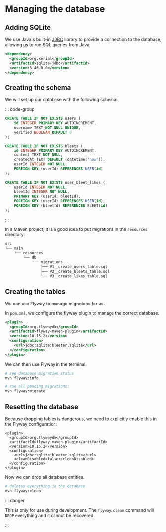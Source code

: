 # Managing the database

<Vimeo id="1008462637" />

## Adding SQLite

We use Java's built-in
[JDBC](https://en.wikipedia.org/wiki/Java_Database_Connectivity) library to
provide a connection to the database, allowing us to run SQL queries from Java.

```xml
<dependency>
  <groupId>org.xerial</groupId>
  <artifactId>sqlite-jdbc</artifactId>
  <version>3.46.0.0</version>
</dependency>
```

## Creating the schema

We will set up our database with the following schema:

::: code-group

```sql [users]
CREATE TABLE IF NOT EXISTS users (
    id INTEGER PRIMARY KEY AUTOINCREMENT,
    username TEXT NOT NULL UNIQUE,
    verified BOOLEAN DEFAULT 0
);
```

```sql [bleets]
CREATE TABLE IF NOT EXISTS bleets (
    id INTEGER PRIMARY KEY AUTOINCREMENT,
    content TEXT NOT NULL,
    createdAt TEXT DEFAULT (datetime('now')),
    userId INTEGER NOT NULL,
    FOREIGN KEY (userId) REFERENCES USER(id)
);
```

```sql [likes]
CREATE TABLE IF NOT EXISTS user_bleet_likes (
    userId INTEGER NOT NULL,
    bleetId INTEGER NOT NULL,
    PRIMARY KEY (userId, bleetId),
    FOREIGN KEY (userId) REFERENCES USER(id),
    FOREIGN KEY (bleetId) REFERENCES BLEET(id)
);
```

:::

In a Maven project, it is a good idea to put migrations in the `resources`
directory:

```txt
src
└── main
    └── resources
        └── db
            └── migrations
                ├── V1__create_users_table.sql
                ├── V2__create_bleets_table.sql
                └── V3__create_likes_table.sql
```

## Creating the tables

We can use Flyway to manage migrations for us.

In `pom.xml`, we configure the flyway plugin to manage the correct database.

```xml
<plugin>
  <groupId>org.flywaydb</groupId>
  <artifactId>flyway-maven-plugin</artifactId>
  <version>10.15.2</version>
  <configuration>
    <url>jdbc:sqlite:bleeter.sqlite</url>
  </configuration>
</plugin>
```

We can then use Flyway in the terminal.

```bash
# see database migration status
mvn flyway:info

# run all pending migrations:
mvn flyway:migrate
```

## Resetting the database

Because dropping tables is dangerous, we need to explicitly enable this in the
Flyway configuration:

```xml{7}
<plugin>
  <groupId>org.flywaydb</groupId>
  <artifactId>flyway-maven-plugin</artifactId>
  <version>10.15.2</version>
  <configuration>
    <url>jdbc:sqlite:bleeter.sqlite</url>
    <cleanDisabled>false</cleanDisabled>
  </configuration>
</plugin>
```

Now we can drop all database entities.

```bash
# deletes everything in the database
mvn flyway:clean
```

::: danger

This is only for use during development. The `flyway:clean` command will `DROP`
everything and it cannot be recovered.

:::

